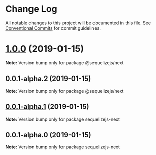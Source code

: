 # Change Log

All notable changes to this project will be documented in this file.
See [Conventional Commits](https://conventionalcommits.org) for commit guidelines.

# [1.0.0](https://github.com/honzahommer/sequelizejs/compare/@sequelizejs/next@0.0.1-alpha.2...@sequelizejs/next@1.0.0) (2019-01-15)

**Note:** Version bump only for package @sequelizejs/next





## 0.0.1-alpha.2 (2019-01-15)

**Note:** Version bump only for package @sequelizejs/next





## [0.0.1-alpha.1](https://github.com/honzahommer/sequelizejs/compare/sequelizejs-next@0.0.1-alpha.0...sequelizejs-next@0.0.1-alpha.1) (2019-01-15)

**Note:** Version bump only for package sequelizejs-next





## 0.0.1-alpha.0 (2019-01-15)

**Note:** Version bump only for package sequelizejs-next
